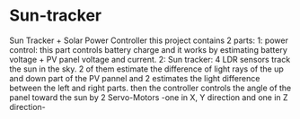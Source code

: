 # Sun-tracker
Sun Tracker + Solar Power Controller
this project contains 2 parts:
1: power control: this part controls battery charge and it works by estimating battery voltage + PV panel voltage and current. 
2: Sun tracker: 4 LDR sensors track the sun in the sky. 2 of them estimate the difference of light rays of the up and down part of the PV pannel and 2 estimates the light difference between the left and right parts. then the controller controls the angle of the panel toward the sun by 2 Servo-Motors -one in X, Y direction and one in Z direction-
